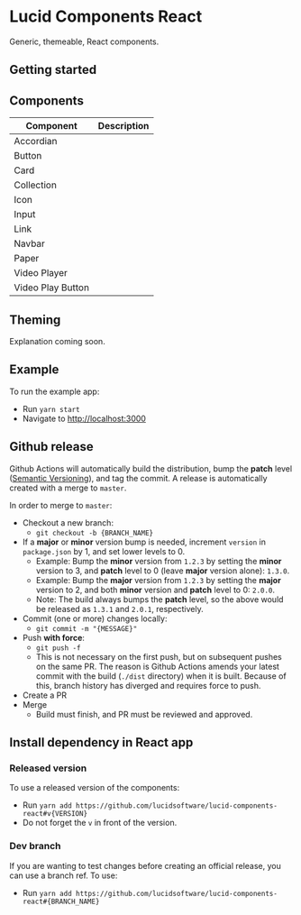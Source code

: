 # Lucid Components React

Generic, themeable, React components.

## Getting started

## Components

| Component         | Description |
| ----------------- | ----------- |
| Accordian         |             |
| Button            |             |
| Card              |             |
| Collection        |             |
| Icon              |             |
| Input             |             |
| Link              |             |
| Navbar            |             |
| Paper             |             |
| Video Player      |             |
| Video Play Button |             |

## Theming

Explanation coming soon.

## Example

To run the example app:

- Run `yarn start`
- Navigate to [http://localhost:3000](http://localhost:3000)

## Github release

Github Actions will automatically build the distribution, bump the **patch** level ([Semantic Versioning](https://semver.org/)), and tag the commit. A release is automatically created with a merge to `master`.

In order to merge to `master`:

- Checkout a new branch:
  - `git checkout -b {BRANCH_NAME}`
- If a **major** or **minor** version bump is needed, increment `version` in `package.json` by 1, and set lower levels to 0.
  - Example: Bump the **minor** version from `1.2.3` by setting the **minor** version to 3, and **patch** level to 0 (leave **major** version alone): `1.3.0`.
  - Example: Bump the **major** version from `1.2.3` by setting the **major** version to 2, and both **minor** version and **patch** level to 0: `2.0.0`.
  - Note: The build always bumps the **patch** level, so the above would be released as `1.3.1` and `2.0.1`, respectively.
- Commit (one or more) changes locally:
  - `git commit -m "{MESSAGE}"`
- Push **with force**:
  - `git push -f`
  - This is not necessary on the first push, but on subsequent pushes on the same PR. The reason is Github Actions amends your latest commit with the build (`./dist` directory) when it is built. Because of this, branch history has diverged and requires force to push.
- Create a PR
- Merge
  - Build must finish, and PR must be reviewed and approved.

## Install dependency in React app

### Released version

To use a released version of the components:

- Run `yarn add https://github.com/lucidsoftware/lucid-components-react#v{VERSION}`
- Do not forget the `v` in front of the version.

### Dev branch

If you are wanting to test changes before creating an official release, you can use a branch ref. To use:

- Run `yarn add https://github.com/lucidsoftware/lucid-components-react#{BRANCH_NAME}`
